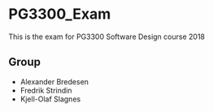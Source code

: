 # PG3300_Exam

This is the exam for PG3300 Software Design course 2018

## Group

- Alexander Bredesen
- Fredrik Strindin
- Kjell-Olaf Slagnes